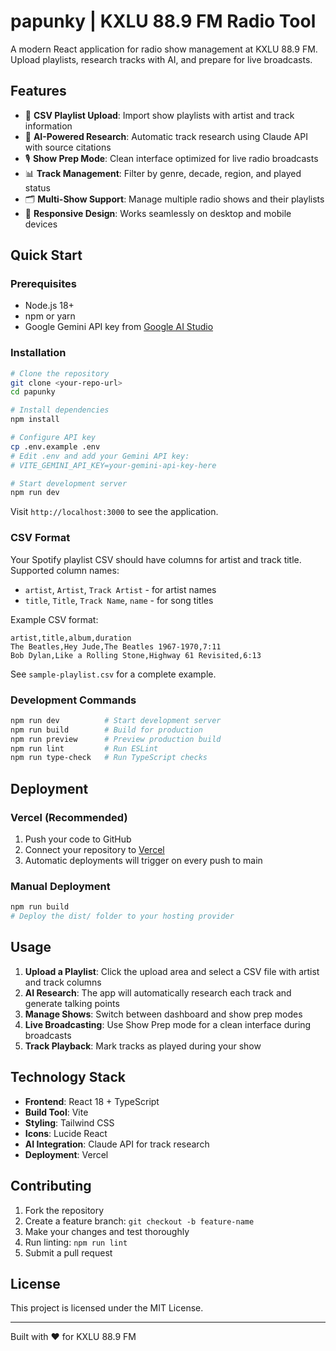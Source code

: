 # papunky | KXLU 88.9 FM Radio Tool

A modern React application for radio show management at KXLU 88.9 FM. Upload playlists, research tracks with AI, and prepare for live broadcasts.

## Features

- 📁 **CSV Playlist Upload**: Import show playlists with artist and track information
- 🤖 **AI-Powered Research**: Automatic track research using Claude API with source citations
- 🎙️ **Show Prep Mode**: Clean interface optimized for live radio broadcasts
- 📊 **Track Management**: Filter by genre, decade, region, and played status
- 🗂️ **Multi-Show Support**: Manage multiple radio shows and their playlists
- 📱 **Responsive Design**: Works seamlessly on desktop and mobile devices

## Quick Start

### Prerequisites
- Node.js 18+ 
- npm or yarn
- Google Gemini API key from [Google AI Studio](https://aistudio.google.com/app/apikey)

### Installation
```bash
# Clone the repository
git clone <your-repo-url>
cd papunky

# Install dependencies
npm install

# Configure API key
cp .env.example .env
# Edit .env and add your Gemini API key:
# VITE_GEMINI_API_KEY=your-gemini-api-key-here

# Start development server
npm run dev
```

Visit `http://localhost:3000` to see the application.

### CSV Format
Your Spotify playlist CSV should have columns for artist and track title. Supported column names:
- `artist`, `Artist`, `Track Artist` - for artist names
- `title`, `Title`, `Track Name`, `name` - for song titles

Example CSV format:
```csv
artist,title,album,duration
The Beatles,Hey Jude,The Beatles 1967-1970,7:11
Bob Dylan,Like a Rolling Stone,Highway 61 Revisited,6:13
```

See `sample-playlist.csv` for a complete example.

### Development Commands
```bash
npm run dev          # Start development server
npm run build        # Build for production
npm run preview      # Preview production build
npm run lint         # Run ESLint
npm run type-check   # Run TypeScript checks
```

## Deployment

### Vercel (Recommended)
1. Push your code to GitHub
2. Connect your repository to [Vercel](https://vercel.com)
3. Automatic deployments will trigger on every push to main

### Manual Deployment
```bash
npm run build
# Deploy the dist/ folder to your hosting provider
```

## Usage

1. **Upload a Playlist**: Click the upload area and select a CSV file with artist and track columns
2. **AI Research**: The app will automatically research each track and generate talking points
3. **Manage Shows**: Switch between dashboard and show prep modes
4. **Live Broadcasting**: Use Show Prep mode for a clean interface during broadcasts
5. **Track Playback**: Mark tracks as played during your show

## Technology Stack

- **Frontend**: React 18 + TypeScript
- **Build Tool**: Vite
- **Styling**: Tailwind CSS
- **Icons**: Lucide React
- **AI Integration**: Claude API for track research
- **Deployment**: Vercel

## Contributing

1. Fork the repository
2. Create a feature branch: `git checkout -b feature-name`
3. Make your changes and test thoroughly
4. Run linting: `npm run lint`
5. Submit a pull request

## License

This project is licensed under the MIT License.

---

Built with ❤️ for KXLU 88.9 FM